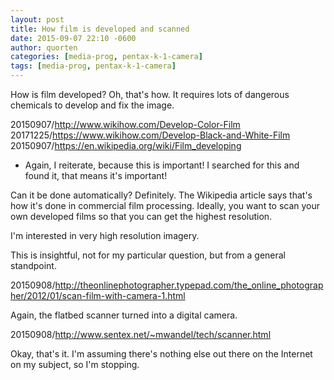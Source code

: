 ```yaml
---
layout: post
title: How film is developed and scanned
date: 2015-09-07 22:10 -0600
author: quorten
categories: [media-prog, pentax-k-1-camera]
tags: [media-prog, pentax-k-1-camera]
---
```


How is film developed?  Oh, that's how.  It requires lots of dangerous
chemicals to develop and fix the image.

20150907/http://www.wikihow.com/Develop-Color-Film  
20171225/https://www.wikihow.com/Develop-Black-and-White-Film  
20150907/https://en.wikipedia.org/wiki/Film_developing

* Again, I reiterate, because this is important!  I searched for this
  and found it, that means it's important!

Can it be done automatically?  Definitely.  The Wikipedia article says
that's how it's done in commercial film processing.  Ideally, you want
to scan your own developed films so that you can get the highest
resolution.

I'm interested in very high resolution imagery.

This is insightful, not for my particular question, but from a general
standpoint.

20150908/http://theonlinephotographer.typepad.com/the_online_photographer/2012/01/scan-film-with-camera-1.html

Again, the flatbed scanner turned into a digital camera.

20150908/http://www.sentex.net/~mwandel/tech/scanner.html

Okay, that's it.  I'm assuming there's nothing else out there on the
Internet on my subject, so I'm stopping.
